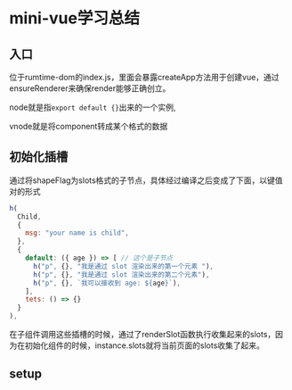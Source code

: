 # mini-vue学习总结

## 入口

位于rumtime-dom的index.js，里面会暴露createApp方法用于创建vue，通过ensureRenderer来确保render能够正确创立。

node就是指`export default {}`出来的一个实例,

vnode就是将component转成某个格式的数据

## 初始化插槽

通过将shapeFlag为slots格式的子节点，具体经过编译之后变成了下面，以键值对的形式

```js
h(
  Child,
  {
    msg: "your name is child",
  },
  {
    default: ({ age }) => [ // 这个是子节点
      h("p", {}, "我是通过 slot 渲染出来的第一个元素 "),
      h("p", {}, "我是通过 slot 渲染出来的第二个元素"),
      h("p", {}, `我可以接收到 age: ${age}`),
    ],
    tets: () => {}
  }
),
```
在子组件调用这些插槽的时候，通过了renderSlot函数执行收集起来的slots，因为在初始化组件的时候，instance.slots就将当前页面的slots收集了起来。

## setup